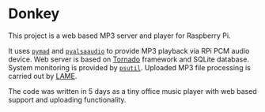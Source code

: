 # Donkey

This project is a web based MP3 server and player for Raspberry Pi.

It uses [`pymad`](https://github.com/jaqx0r/pymad) and [`pyalsaaudio`](https://github.com/larsimmisch/pyalsaaudio) to provide MP3 playback via RPi PCM audio device. Web server is based on [Tornado](https://github.com/tornadoweb/tornado) framework and SQLite database. System monitoring is provided by [`psutil`](https://pythonhosted.org/psutil/). Uploaded MP3 file processing is carried out by [LAME](http://lame.sourceforge.net/).

The code was written in 5 days as a tiny office music player with web based support and uploading functionality.
